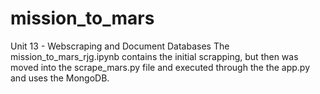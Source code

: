 # mission_to_mars
Unit 13 - Webscraping and Document Databases
The mission_to_mars_rjg.ipynb contains the initial scrapping, but then was moved into the scrape_mars.py file and executed through the the app.py and uses the MongoDB.
